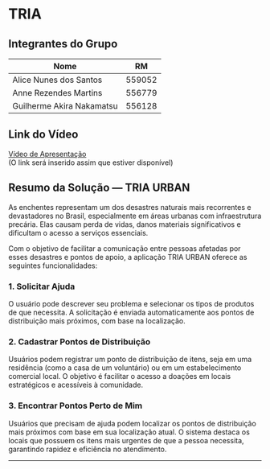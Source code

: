 # TRIA

## Integrantes do Grupo

| Nome                      | RM      |
|---------------------------|---------|
| Alice Nunes dos Santos    | 559052  |
| Anne Rezendes Martins     | 556779  |
| Guilherme Akira Nakamatsu | 556128  |

## Link do Vídeo

[Vídeo de Apresentação](#)  
(O link será inserido assim que estiver disponível)

## Resumo da Solução — TRIA URBAN

As enchentes representam um dos desastres naturais mais recorrentes e devastadores no Brasil, especialmente em áreas urbanas com infraestrutura precária. Elas causam perda de vidas, danos materiais significativos e dificultam o acesso a serviços essenciais.

Com o objetivo de facilitar a comunicação entre pessoas afetadas por esses desastres e pontos de apoio, a aplicação TRIA URBAN oferece as seguintes funcionalidades:

### 1. Solicitar Ajuda
O usuário pode descrever seu problema e selecionar os tipos de produtos de que necessita. A solicitação é enviada automaticamente aos pontos de distribuição mais próximos, com base na localização.

### 2. Cadastrar Pontos de Distribuição
Usuários podem registrar um ponto de distribuição de itens, seja em uma residência (como a casa de um voluntário) ou em um estabelecimento comercial local. O objetivo é facilitar o acesso a doações em locais estratégicos e acessíveis à comunidade.

### 3. Encontrar Pontos Perto de Mim
Usuários que precisam de ajuda podem localizar os pontos de distribuição mais próximos com base em sua localização atual. O sistema destaca os locais que possuem os itens mais urgentes de que a pessoa necessita, garantindo rapidez e eficiência no atendimento.

---
